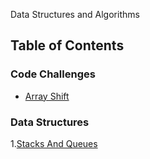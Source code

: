  Data Structures and Algorithms
## Table of Contents

### Code Challenges
- [Array Shift](code-challenges/ArrayShift/README.md)


### Data Structures
1.[Stacks And Queues](DataStructures\StacksAndQueues\README.md)